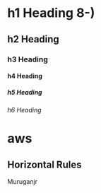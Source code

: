 
# h1 Heading 8-)
## h2 Heading
### h3 Heading
#### h4 Heading
##### h5 Heading
###### h6 Heading
# aws

## Horizontal Rules

Muruganjr
